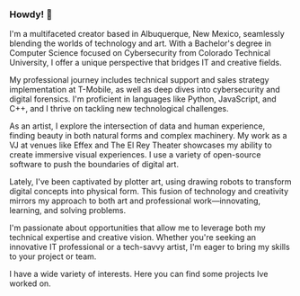 ### Howdy! 🤠



I'm a multifaceted creator based in Albuquerque, New Mexico, seamlessly blending the worlds of technology and art. With a Bachelor's degree in Computer Science focused on Cybersecurity from Colorado Technical University, I offer a unique perspective that bridges IT and creative fields.

My professional journey includes technical support and sales strategy implementation at T-Mobile, as well as deep dives into cybersecurity and digital forensics. I'm proficient in languages like Python, JavaScript, and C++, and I thrive on tackling new technological challenges.

As an artist, I explore the intersection of data and human experience, finding beauty in both natural forms and complex machinery. My work as a VJ at venues like Effex and The El Rey Theater showcases my ability to create immersive visual experiences. I use a variety of open-source software to push the boundaries of digital art.

Lately, I've been captivated by plotter art, using drawing robots to transform digital concepts into physical form. This fusion of technology and creativity mirrors my approach to both art and professional work—innovating, learning, and solving problems.

I'm passionate about opportunities that allow me to leverage both my technical expertise and creative vision. Whether you're seeking an innovative IT professional or a tech-savvy artist, I'm eager to bring my skills to your project or team.

I have a wide variety of interests. Here you can find some projects Ive worked on. 
<!--Let's connect and create something extraordinary together!-->
<!--
**mastaginger/mastaginger** is a ✨ _special_ ✨ repository because its `README.md` (this file) appears on your GitHub profile. meow

-->
